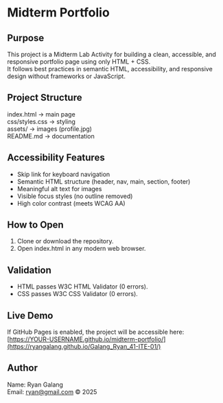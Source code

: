 # Midterm Portfolio

## Purpose
This project is a Midterm Lab Activity for building a clean, accessible, and responsive portfolio page using only HTML + CSS.  
It follows best practices in semantic HTML, accessibility, and responsive design without frameworks or JavaScript.

## Project Structure
index.html        → main page  
css/styles.css    → styling  
assets/           → images (profile.jpg)  
README.md         → documentation  

## Accessibility Features
- Skip link for keyboard navigation  
- Semantic HTML structure (header, nav, main, section, footer)  
- Meaningful alt text for images  
- Visible focus styles (no outline removed)  
- High color contrast (meets WCAG AA)  

## How to Open
1. Clone or download the repository.  
2. Open index.html in any modern web browser.  

## Validation
- HTML passes W3C HTML Validator (0 errors).  
- CSS passes W3C CSS Validator (0 errors).  

## Live Demo
If GitHub Pages is enabled, the project will be accessible here:  
[https://YOUR-USERNAME.github.io/midterm-portfolio/](https://ryangalang.github.io/Galang_Ryan_41-ITE-01/)

## Author
Name: Ryan Galang  
Email: ryan@gmail.com 
© 2025
